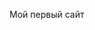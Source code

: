 <!DOCTYPE html>
<html>

<head>
     <meta charset="utf-8" />
     <title>Мой первый сайт</title>
</head>

<body>
     <p>Мой первый сайт</p>
</body>

</html>

